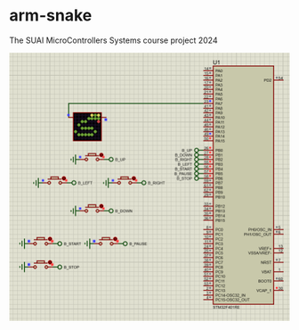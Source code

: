 # arm-snake
The SUAI MicroControllers Systems course project 2024  
  
![snake](./screenshots/image.png)